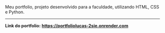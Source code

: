 Meu portfolio, projeto desenvolvido para a faculdade, utilizando HTML, CSS e Python.

------------------------------------------------------------------------------------

**Link do portfolio:**
**https://portfoliolucas-2sie.onrender.com**
